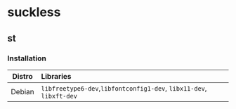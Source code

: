 # suckless

## st

### Installation
| Distro | Libraries
| :----: | :------
| Debian | `libfreetype6-dev`,`libfontconfig1-dev`, `libx11-dev`, `libxft-dev`


